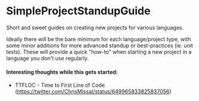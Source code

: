 # SimpleProjectStandupGuide
Short and sweet guides on creating new projects for various languages.

Ideally there will be the bare minimum for each language/project type, with some minor additions for more advanced standup or best-practices (ie. unit tests). These will provide a quick "how-to" when starting a new project in a language you don't use regularly.


#### Interesting thoughts while this gets started:
* TTFLOC - Time to First Line of Code (https://twitter.com/ChrisMissal/status/649965833825837056)
